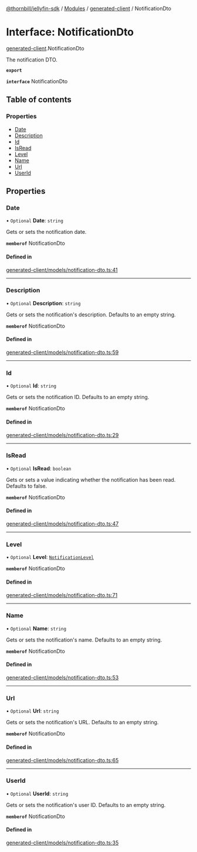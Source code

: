 [@thornbill/jellyfin-sdk](../README.md) / [Modules](../modules.md) / [generated-client](../modules/generated_client.md) / NotificationDto

# Interface: NotificationDto

[generated-client](../modules/generated_client.md).NotificationDto

The notification DTO.

**`export`**

**`interface`** NotificationDto

## Table of contents

### Properties

- [Date](generated_client.NotificationDto.md#date)
- [Description](generated_client.NotificationDto.md#description)
- [Id](generated_client.NotificationDto.md#id)
- [IsRead](generated_client.NotificationDto.md#isread)
- [Level](generated_client.NotificationDto.md#level)
- [Name](generated_client.NotificationDto.md#name)
- [Url](generated_client.NotificationDto.md#url)
- [UserId](generated_client.NotificationDto.md#userid)

## Properties

### Date

• `Optional` **Date**: `string`

Gets or sets the notification date.

**`memberof`** NotificationDto

#### Defined in

[generated-client/models/notification-dto.ts:41](https://github.com/jellyfin/jellyfin-sdk-typescript/blob/fa599ae/src/generated-client/models/notification-dto.ts#L41)

___

### Description

• `Optional` **Description**: `string`

Gets or sets the notification\'s description. Defaults to an empty string.

**`memberof`** NotificationDto

#### Defined in

[generated-client/models/notification-dto.ts:59](https://github.com/jellyfin/jellyfin-sdk-typescript/blob/fa599ae/src/generated-client/models/notification-dto.ts#L59)

___

### Id

• `Optional` **Id**: `string`

Gets or sets the notification ID. Defaults to an empty string.

**`memberof`** NotificationDto

#### Defined in

[generated-client/models/notification-dto.ts:29](https://github.com/jellyfin/jellyfin-sdk-typescript/blob/fa599ae/src/generated-client/models/notification-dto.ts#L29)

___

### IsRead

• `Optional` **IsRead**: `boolean`

Gets or sets a value indicating whether the notification has been read. Defaults to false.

**`memberof`** NotificationDto

#### Defined in

[generated-client/models/notification-dto.ts:47](https://github.com/jellyfin/jellyfin-sdk-typescript/blob/fa599ae/src/generated-client/models/notification-dto.ts#L47)

___

### Level

• `Optional` **Level**: [`NotificationLevel`](../enums/generated_client.NotificationLevel.md)

**`memberof`** NotificationDto

#### Defined in

[generated-client/models/notification-dto.ts:71](https://github.com/jellyfin/jellyfin-sdk-typescript/blob/fa599ae/src/generated-client/models/notification-dto.ts#L71)

___

### Name

• `Optional` **Name**: `string`

Gets or sets the notification\'s name. Defaults to an empty string.

**`memberof`** NotificationDto

#### Defined in

[generated-client/models/notification-dto.ts:53](https://github.com/jellyfin/jellyfin-sdk-typescript/blob/fa599ae/src/generated-client/models/notification-dto.ts#L53)

___

### Url

• `Optional` **Url**: `string`

Gets or sets the notification\'s URL. Defaults to an empty string.

**`memberof`** NotificationDto

#### Defined in

[generated-client/models/notification-dto.ts:65](https://github.com/jellyfin/jellyfin-sdk-typescript/blob/fa599ae/src/generated-client/models/notification-dto.ts#L65)

___

### UserId

• `Optional` **UserId**: `string`

Gets or sets the notification\'s user ID. Defaults to an empty string.

**`memberof`** NotificationDto

#### Defined in

[generated-client/models/notification-dto.ts:35](https://github.com/jellyfin/jellyfin-sdk-typescript/blob/fa599ae/src/generated-client/models/notification-dto.ts#L35)
